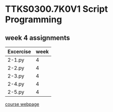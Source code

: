 # TTKS0300.7K0V1 Script Programming
## week 4 assignments
|Excercise|week|
|:----|-------------|
|2-1.py|4|
|2-2.py|4|
|2-3.py|4|
|2-4.py|4|
|2-5.py|4|

[course webpage](http://student.labranet.jamk.fi/~pelju/k17/script_python3)
